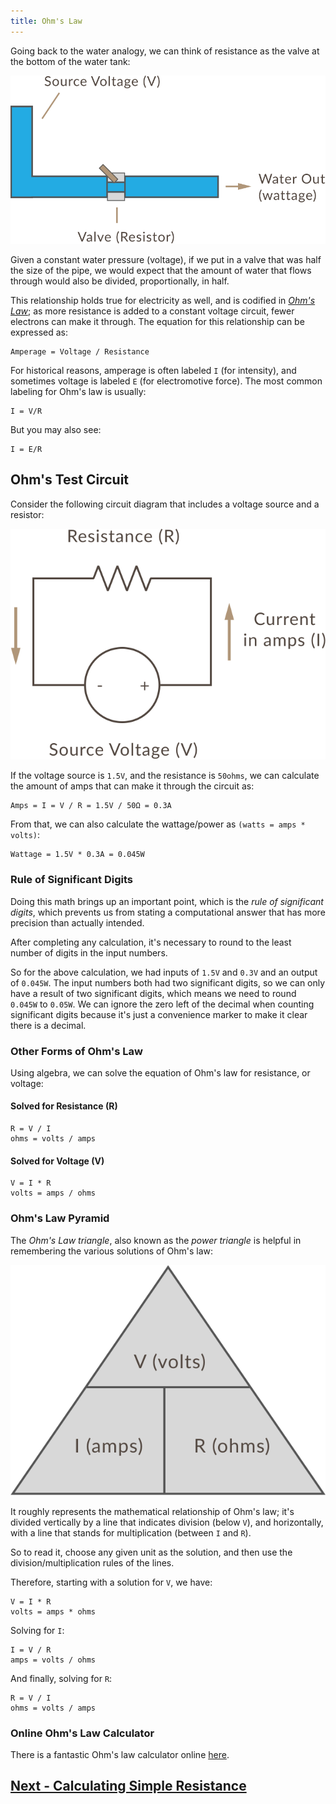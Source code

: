 ```yaml
---
title: Ohm's Law
---
```


Going back to the water analogy, we can think of resistance as the valve at the bottom of the water tank:

![Illustratino of a water pipe with a valve in the center of it, representing a resistor](../Resistor_Valve.svg)

Given a constant water pressure (voltage), if we put in a valve that was half the size of the pipe, we would expect that the amount of water that flows through would also be divided, proportionally, in half.

This relationship holds true for electricity as well, and is codified in [_Ohm's Law_](https://en.wikipedia.org/wiki/Ohm%27s_law); as more resistance is added to a constant voltage circuit, fewer electrons can make it through. The equation for this relationship can be expressed as:

```
Amperage = Voltage / Resistance
```

For historical reasons, amperage is often labeled `I` (for intensity), and sometimes voltage is labeled `E` (for electromotive force).  The most common labeling for Ohm's law is usually:

```
I = V/R
```

But you may also see:

```
I = E/R
```

## Ohm's Test Circuit

Consider the following circuit diagram that includes a voltage source and a resistor:

![Circuit diagram that shows a circuit loop with a resistor at the top of the loop, and a source voltage at the bottom of the loop.](../Ohms_Circuit.svg)

If the voltage source is `1.5V`, and the resistance is `50ohms`, we can calculate the amount of amps that can make it through the circuit as:

```
Amps = I = V / R = 1.5V / 50Ω = 0.3A
```

From that, we can also calculate the wattage/power as `(watts = amps * volts)`:

```
Wattage = 1.5V * 0.3A = 0.045W
```

### Rule of Significant Digits

Doing this math brings up an important point, which is the _rule of significant digits_, which prevents us from stating a computational answer that has more precision than actually intended.

After completing any calculation, it's necessary to round to the least number of digits in the input numbers.

So for the above calculation, we had inputs of `1.5V` and `0.3V` and an output of `0.045W`. The input numbers both had two significant digits, so we can only have a result of two significant digits, which means we need to round `0.045W` to `0.05W`. We can ignore the zero left of the decimal when counting significant digits because it's just a convenience marker to make it clear there is a decimal.


### Other Forms of Ohm's Law

Using algebra, we can solve the equation of Ohm's law for resistance, or voltage:

#### Solved for Resistance (R)

```
R = V / I
ohms = volts / amps
```

#### Solved for Voltage (V)

```
V = I * R
volts = amps / ohms
```

### Ohm's Law Pyramid

The _Ohm's Law triangle_, also known as the _power triangle_ is helpful in remembering the various solutions of Ohm's law:

![Illustration of a triangle divided into three sections with volts in the top and the bottom divided again with amps on the left and ohms on the right](../Ohms_Law_Pyramid.svg)

It roughly represents the mathematical relationship of Ohm's law; it's divided vertically by a line that indicates division (below `V`), and horizontally, with a line that stands for multiplication (between `I` and `R`).

So to read it, choose any given unit as the solution, and then use the division/multiplication rules of the lines.

Therefore, starting with a solution for `V`, we have:

```
V = I * R
volts = amps * ohms
```

Solving for `I`:

```
I = V / R
amps = volts / ohms
```

And finally, solving for `R`:

```
R = V / I
ohms = volts / amps
```

### Online Ohm's Law Calculator

There is a fantastic Ohm's law calculator online [here](http://www.ohmslawcalculator.com/ohms-law-calculator).

## [Next - Calculating Simple Resistance](../Calculating_Resistance)

<br/>